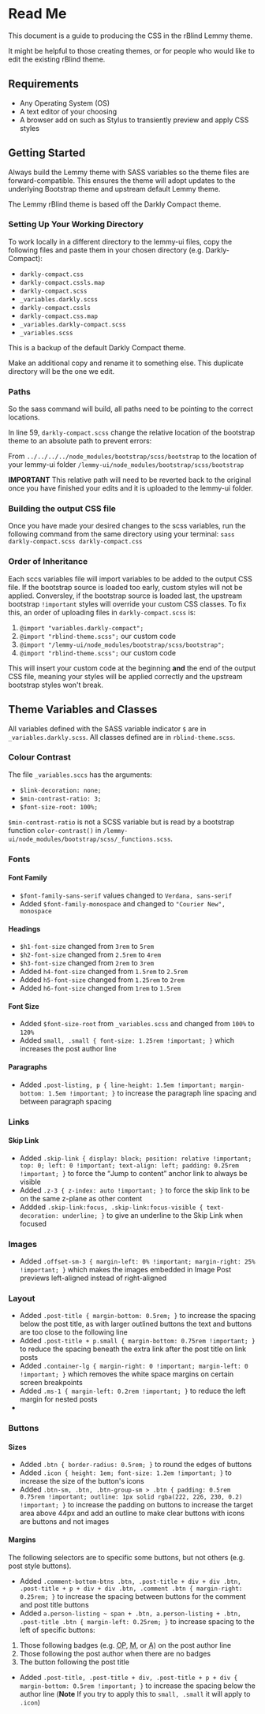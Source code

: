 # Read Me

This document is a guide to producing the CSS in the rBlind Lemmy theme.

It might be helpful to those creating themes, or for people who would like to edit the existing rBlind theme.

## Requirements

- Any Operating System (OS)
- A text editor of your choosing
- A browser add on such as Stylus to transiently preview and apply CSS styles

## Getting Started

Always build the Lemmy theme with SASS variables so the theme files are forward-compatible. This ensures the theme will adopt updates to the underlying Bootstrap theme and upstream default Lemmy theme.

The Lemmy rBlind theme is based off the Darkly Compact theme.

### Setting Up Your Working Directory

To work locally in a different directory to the lemmy-ui files, copy the following files and paste them in your chosen directory (e.g. Darkly-Compact):

- `darkly-compact.css`    
- `darkly-compact.cssls.map`  
- `darkly-compact.scss`             
- `_variables.darkly.scss`
- `darkly-compact.cssls`  
- `darkly-compact.css.map`    
- `_variables.darkly-compact.scss`  
- `_variables.scss`

This is a backup of the default Darkly Compact theme.

Make an additional copy and rename it to something else. This duplicate directory will be the one we edit.

### Paths

So the sass command will build, all paths need to be pointing to the correct locations.

In line 59, `darkly-compact.scss` change the relative location of the bootstrap theme to an absolute path to prevent errors:

From `../../../../node_modules/bootstrap/scss/bootstrap` to the location of your lemmy-ui folder `/lemmy-ui/node_modules/bootstrap/scss/bootstrap`

**IMPORTANT** This relative path will need to be reverted back to the original once you have finished your edits and it is uploaded to the lemmy-ui folder.

### Building the output CSS file

Once you have made your desired changes to the scss variables, run the following command from the same directory using your terminal: 
`sass darkly-compact.scss darkly-compact.css`

### Order of Inheritance

Each sccs variables file will import variables to be added to the output CSS file.
If the bootstrap source is loaded too early, custom styles will not be applied. 
Conversley, if the bootstrap source is loaded last, the upstream bootstrap `!important` styles will override your custom CSS classes.
To fix this, an order of uploading files in `darkly-compact.scss` is:
1. `@import "variables.darkly-compact";`
2. `@import "rblind-theme.scss";` our custom code
3. `@import "/lemmy-ui/node_modules/bootstrap/scss/bootstrap";`
4. `@import "rblind-theme.scss";` our custom code

This will insert your custom code at the beginning **and** the end of the output CSS file, meaning your styles will be applied correctly and the upstream bootstrap styles won't break.

## Theme Variables and Classes

All variables defined with the SASS variable indicator `$` are in `_variables.darkly.scss`.
All classes defined are in `rblind-theme.scss`.


### Colour Contrast

The file `_variables.sccs` has the arguments: 
- `$link-decoration: none;`
- `$min-contrast-ratio: 3;`
- `$font-size-root: 100%;`

`$min-contrast-ratio` is not a SCSS variable but is read by a bootstrap function `color-contrast()` in `/lemmy-ui/node_modules/bootstrap/scss/_functions.scss`.

### Fonts

#### Font Family

- `$font-family-sans-serif` values changed to `Verdana, sans-serif`
- Added `$font-family-monospace` and changed to `"Courier New", monospace`

#### Headings

- `$h1-font-size` changed from `3rem` to `5rem`
- `$h2-font-size` changed from `2.5rem` to `4rem`
- `$h3-font-size` changed from `2rem` to `3rem`
- Added `h4-font-size` changed from `1.5rem` to `2.5rem`
- Added `h5-font-size` changed from `1.25rem` to `2rem`
- Added `h6-font-size` changed from `1rem` to `1.5rem`

#### Font Size
- Added `$font-size-root` from `_variables.scss` and changed from `100%` to `120%`
- Added ``small, .small {
  font-size: 1.25rem !important;
}`` which increases the post author line

#### Paragraphs

- Added `.post-listing, p {
  line-height: 1.5em !important;
  margin-bottom: 1.5em !important;
}` to increase the paragraph line spacing and between paragraph spacing

### Links

#### Skip Link

- Added `.skip-link {
    display: block;
    position: relative !important;
    top: 0;
    left: 0 !important;
    text-align: left;
    padding: 0.25rem !important;
}` to force the <q>Jump to content</q> anchor link to always be visible 
- Added `.z-3 {
    z-index: auto !important;
}` to force the skip link to be on the same z-plane as other content
- Addded `.skip-link:focus, .skip-link:focus-visible {
text-decoration: underline;
}` to give an underline to the Skip Link when focused

### Images

- Added `.offset-sm-3 {
  margin-left: 0% !important;
  margin-right: 25% !important;
}` which makes the images embedded in Image Post previews left-aligned instead of right-aligned

### Layout

- Added `.post-title {
  margin-bottom: 0.5rem;
}` to increase the spacing below the post title, as with larger outlined buttons the text and buttons are too close to the following line
- Added `.post-title + p.small {
  margin-bottom: 0.75rem !important;
}` to reduce the spacing beneath the extra link after the post title on link posts
- Added `.container-lg {
    margin-right: 0 !important;
    margin-left: 0 !important;
}` which removes the white space margins on certain screen breakpoints
- Added `.ms-1 {
  margin-left: 0.2rem !important;
}` to reduce the left margin for nested posts
- 

### Buttons

#### Sizes

- Added `.btn {
  border-radius: 0.5rem;
}` to round the edges of buttons
- Added `.icon {
  height: 1em;
  font-size: 1.2em !important;
}` to increase the size of the button's icons
- Added `.btn-sm, .btn, .btn-group-sm > .btn {
  padding: 0.5rem 0.75rem !important;
  outline: 1px solid rgba(222, 226, 230, 0.2) !important;
}` to increase the padding on buttons to increase the target area above 44px and add an outline to make clear buttons with icons are buttons and not images

#### Margins

The following selectors are to specific some buttons, but not others (e.g. post style buttons).

- Added `.comment-bottom-btns .btn,
.post-title + div + div .btn,
.post-title + p + div + div .btn,
.comment .btn {
  margin-right: 0.25rem;
}` to increase the spacing between buttons for the comment and post title buttons
- Added `a.person-listing ~ span + .btn,
a.person-listing + .btn,
.post-title .btn {
  margin-left: 0.25rem;
}` to increase spacing to the left of specific buttons: 
1. Those following badges (e.g. <abbr title="Original Poster">OP</abbr>, <abbr title="Moderator">M</abbr>, or <abbr title="Administrator">A</abbr>) on the post author line
2. Those following the post author when there are no badges
3. The button following the post title
- Added `.post-title,
.post-title + div,
.post-title + p + div {
  margin-bottom: 0.5rem !important;
}` to increase the spacing below the author line (**Note** If you try to apply this to `small, .small` it will apply to `.icon`)



